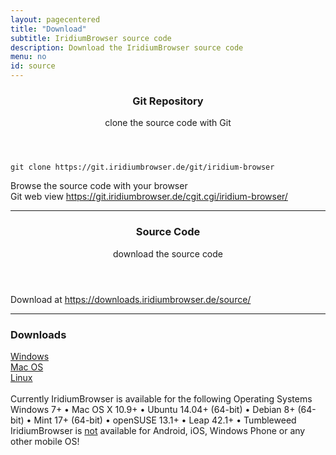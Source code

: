 ```yaml
---
layout: pagecentered
title: "Download"
subtitle: IridiumBrowser source code
description: Download the IridiumBrowser source code
menu: no
id: source
---
```


<div class="icon dl fa-github"></div>
<header>
	<h3>Git Repository</h3>
	<p>clone the source code with Git</p>
</header>

	git clone https://git.iridiumbrowser.de/git/iridium-browser

<p>Browse the source code with your browser<br/>
Git web view <a href="https://git.iridiumbrowser.de/cgit.cgi/iridium-browser/" target="_blank">https://git.iridiumbrowser.de/cgit.cgi/iridium-browser/</a></p>

<hr>

<div class="icon dl fa-code"></div>
<header>
	<h3>Source Code</h3>
	<p>download the source code</p>
</header>
<p>Download at <a href="https://downloads.iridiumbrowser.de/source/" target="_blank">https://downloads.iridiumbrowser.de/source/</a></p>

<hr>

<div class="container 75%">
	<div class="row">
		<div class="12u$ align-center"><h3>Downloads</h3></div>
		<div class="4u 12u$(small)"><a class="button small fit icon fa-windows" href="windows.html" title="Windows Download Page">Windows</a></div>
		<div class="4u 12u$(small)"><a class="button small fit icon fa-apple" href="mac_os.html" title="Mac OS Download Page">Mac OS</a></div>
		<div class="4u 12u$(small)"><a class="button small fit icon fa-linux" href="linux.html" title="Linux Download Page"> Linux</a></div>
	</div>
</div>
<br/>
Currently IridiumBrowser is available for the following Operating Systems<br/>
<span class="os-text">
Windows 7+ &#8226; 
 Mac OS X 10.9+ &#8226; 
 Ubuntu 14.04+ (64-bit) &#8226; 
 Debian 8+ (64-bit) &#8226; 
 Mint 17+ (64-bit) &#8226;
 openSUSE 13.1+ &#8226; Leap 42.1+ &#8226; Tumbleweed<br/>
</span>
<span class="fa fa-warning"></span> IridiumBrowser is <u>not</u> available for Android, iOS, Windows Phone or any other mobile OS!

